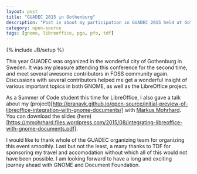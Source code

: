 ```yaml
---
layout: post
title: "GUADEC 2015 in Gothenburg"
description: "Post is about my participation in GUADEC 2015 held at Gothenburg, Sweden"
category: open-source
tags: [gnome, libreoffice, pgo, pfo, tdf]
---
```

{% include JB/setup %}

This year GUADEC was organized in the wonderful city of Gothenburg in Sweden. It
was my pleasure attending this conference for the second time, and meet several
awesome contributors in FOSS community again. Discussions with several contributors
helped me get a wonderful insight of various important topics in both GNOME,
as well as the LibreOffice project.

As a Summer of Code student this time
for LibreOffice, I also gave a talk about my (project)[http://pranavk.github.io/open-source/initial-preview-of-libreoffice-integration-with-gnome-documents/] with [Markus
Mohrhard](https://mmohrhard.wordpress.com/). You can download the slides
(here)[https://mmohrhard.files.wordpress.com/2015/08/integrating-libreoffice-with-gnome-documents.pdf].

I would like to thank whole of the GUADEC organizing team for organizing this event
smoothly. Last but not the least, a many thanks to TDF for sponsoring my travel
and accomodation without which all of this would not have been possible. I am
looking forward to have a long and exciting journey ahead with GNOME and Document Foundation.

